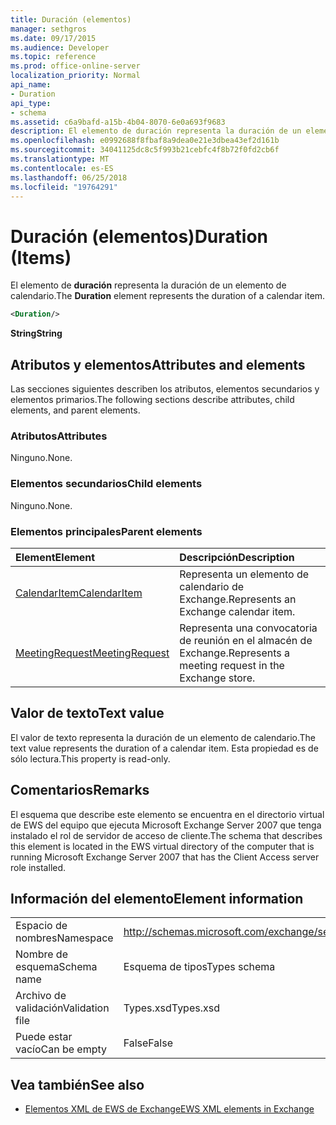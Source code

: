 ```yaml
---
title: Duración (elementos)
manager: sethgros
ms.date: 09/17/2015
ms.audience: Developer
ms.topic: reference
ms.prod: office-online-server
localization_priority: Normal
api_name:
- Duration
api_type:
- schema
ms.assetid: c6a9bafd-a15b-4b04-8070-6e0a693f9683
description: El elemento de duración representa la duración de un elemento de calendario.
ms.openlocfilehash: e0992688f8fbaf8a9dea0e21e3dbea43ef2d161b
ms.sourcegitcommit: 34041125dc8c5f993b21cebfc4f8b72f0fd2cb6f
ms.translationtype: MT
ms.contentlocale: es-ES
ms.lasthandoff: 06/25/2018
ms.locfileid: "19764291"
---
```

# <a name="duration-items"></a><span data-ttu-id="51bbf-103">Duración (elementos)</span><span class="sxs-lookup"><span data-stu-id="51bbf-103">Duration (Items)</span></span>

<span data-ttu-id="51bbf-104">El elemento de **duración** representa la duración de un elemento de calendario.</span><span class="sxs-lookup"><span data-stu-id="51bbf-104">The **Duration** element represents the duration of a calendar item.</span></span> 
  
```xml
<Duration/>
```

 <span data-ttu-id="51bbf-105">**String**</span><span class="sxs-lookup"><span data-stu-id="51bbf-105">**String**</span></span>
## <a name="attributes-and-elements"></a><span data-ttu-id="51bbf-106">Atributos y elementos</span><span class="sxs-lookup"><span data-stu-id="51bbf-106">Attributes and elements</span></span>

<span data-ttu-id="51bbf-107">Las secciones siguientes describen los atributos, elementos secundarios y elementos primarios.</span><span class="sxs-lookup"><span data-stu-id="51bbf-107">The following sections describe attributes, child elements, and parent elements.</span></span>
  
### <a name="attributes"></a><span data-ttu-id="51bbf-108">Atributos</span><span class="sxs-lookup"><span data-stu-id="51bbf-108">Attributes</span></span>

<span data-ttu-id="51bbf-109">Ninguno.</span><span class="sxs-lookup"><span data-stu-id="51bbf-109">None.</span></span>
  
### <a name="child-elements"></a><span data-ttu-id="51bbf-110">Elementos secundarios</span><span class="sxs-lookup"><span data-stu-id="51bbf-110">Child elements</span></span>

<span data-ttu-id="51bbf-111">Ninguno.</span><span class="sxs-lookup"><span data-stu-id="51bbf-111">None.</span></span>
  
### <a name="parent-elements"></a><span data-ttu-id="51bbf-112">Elementos principales</span><span class="sxs-lookup"><span data-stu-id="51bbf-112">Parent elements</span></span>

|<span data-ttu-id="51bbf-113">**Element**</span><span class="sxs-lookup"><span data-stu-id="51bbf-113">**Element**</span></span>|<span data-ttu-id="51bbf-114">**Descripción**</span><span class="sxs-lookup"><span data-stu-id="51bbf-114">**Description**</span></span>|
|:-----|:-----|
|[<span data-ttu-id="51bbf-115">CalendarItem</span><span class="sxs-lookup"><span data-stu-id="51bbf-115">CalendarItem</span></span>](calendaritem.md) <br/> |<span data-ttu-id="51bbf-116">Representa un elemento de calendario de Exchange.</span><span class="sxs-lookup"><span data-stu-id="51bbf-116">Represents an Exchange calendar item.</span></span>  <br/> |
|[<span data-ttu-id="51bbf-117">MeetingRequest</span><span class="sxs-lookup"><span data-stu-id="51bbf-117">MeetingRequest</span></span>](meetingrequest.md) <br/> |<span data-ttu-id="51bbf-118">Representa una convocatoria de reunión en el almacén de Exchange.</span><span class="sxs-lookup"><span data-stu-id="51bbf-118">Represents a meeting request in the Exchange store.</span></span>  <br/> |
   
## <a name="text-value"></a><span data-ttu-id="51bbf-119">Valor de texto</span><span class="sxs-lookup"><span data-stu-id="51bbf-119">Text value</span></span>

<span data-ttu-id="51bbf-120">El valor de texto representa la duración de un elemento de calendario.</span><span class="sxs-lookup"><span data-stu-id="51bbf-120">The text value represents the duration of a calendar item.</span></span> <span data-ttu-id="51bbf-121">Esta propiedad es de sólo lectura.</span><span class="sxs-lookup"><span data-stu-id="51bbf-121">This property is read-only.</span></span>
  
## <a name="remarks"></a><span data-ttu-id="51bbf-122">Comentarios</span><span class="sxs-lookup"><span data-stu-id="51bbf-122">Remarks</span></span>

<span data-ttu-id="51bbf-123">El esquema que describe este elemento se encuentra en el directorio virtual de EWS del equipo que ejecuta Microsoft Exchange Server 2007 que tenga instalado el rol de servidor de acceso de cliente.</span><span class="sxs-lookup"><span data-stu-id="51bbf-123">The schema that describes this element is located in the EWS virtual directory of the computer that is running Microsoft Exchange Server 2007 that has the Client Access server role installed.</span></span>
  
## <a name="element-information"></a><span data-ttu-id="51bbf-124">Información del elemento</span><span class="sxs-lookup"><span data-stu-id="51bbf-124">Element information</span></span>

|||
|:-----|:-----|
|<span data-ttu-id="51bbf-125">Espacio de nombres</span><span class="sxs-lookup"><span data-stu-id="51bbf-125">Namespace</span></span>  <br/> |http://schemas.microsoft.com/exchange/services/2006/types  <br/> |
|<span data-ttu-id="51bbf-126">Nombre de esquema</span><span class="sxs-lookup"><span data-stu-id="51bbf-126">Schema name</span></span>  <br/> |<span data-ttu-id="51bbf-127">Esquema de tipos</span><span class="sxs-lookup"><span data-stu-id="51bbf-127">Types schema</span></span>  <br/> |
|<span data-ttu-id="51bbf-128">Archivo de validación</span><span class="sxs-lookup"><span data-stu-id="51bbf-128">Validation file</span></span>  <br/> |<span data-ttu-id="51bbf-129">Types.xsd</span><span class="sxs-lookup"><span data-stu-id="51bbf-129">Types.xsd</span></span>  <br/> |
|<span data-ttu-id="51bbf-130">Puede estar vacío</span><span class="sxs-lookup"><span data-stu-id="51bbf-130">Can be empty</span></span>  <br/> |<span data-ttu-id="51bbf-131">False</span><span class="sxs-lookup"><span data-stu-id="51bbf-131">False</span></span>  <br/> |
   
## <a name="see-also"></a><span data-ttu-id="51bbf-132">Vea también</span><span class="sxs-lookup"><span data-stu-id="51bbf-132">See also</span></span>

- [<span data-ttu-id="51bbf-133">Elementos XML de EWS de Exchange</span><span class="sxs-lookup"><span data-stu-id="51bbf-133">EWS XML elements in Exchange</span></span>](ews-xml-elements-in-exchange.md)

